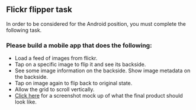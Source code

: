 ## Flickr flipper task

In order to be considered for the Android position, you must complete the following task.

### Please build a mobile app that does the following:

* Load a feed of images from flickr.
* Tap on a specific image to flip it and see its backside.
* See some image information on the backside. Show image metadata on the backside.
* Tap on image again to flip back to original state.
* Allow the grid to scroll vertically.
* [Click here](flickr_image_task.png) for a screenshot mock up of what the final product should look like.


